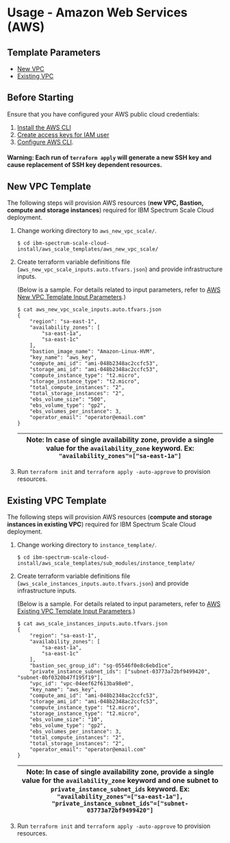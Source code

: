 # Usage - Amazon Web Services (AWS)

## Template Parameters 

  * [New VPC](gen/aws_new_vpc/README.md)
  * [Existing VPC](gen/aws_existing_vpc/README.md)

## Before Starting

Ensure that you have configured your AWS public cloud credentials:

1. [Install the AWS CLI](https://docs.aws.amazon.com/cli/latest/userguide/cli-chap-install.html)
2. [Create access keys for IAM user](https://docs.aws.amazon.com/IAM/latest/UserGuide/id_credentials_access-keys.html#Using_CreateAccessKey)
3. [Configure AWS CLI](https://docs.aws.amazon.com/cli/latest/userguide/cli-chap-configure.html#cli-quick-configuration).

#### Warning: Each run of  `terraform apply` will generate a new SSH key and cause replacement of SSH key dependent resources. 

## New VPC Template

The following steps will provision AWS resources (**new VPC, Bastion, compute and storage instances**) required for
IBM Spectrum Scale Cloud deployment.

1. Change working directory to `aws_new_vpc_scale/`.

    ```
    $ cd ibm-spectrum-scale-cloud-install/aws_scale_templates/aws_new_vpc_scale/
    ```

2. Create terraform variable definitions file (`aws_new_vpc_scale_inputs.auto.tfvars.json`) and provide infrastructure inputs.

   (Below is a sample. For details related to input parameters, refer to [AWS New VPC Template Input Parameters](docs/aws_new_vpc/README.md#inputs).)

    ```
    $ cat aws_new_vpc_scale_inputs.auto.tfvars.json
    {
        "region": "sa-east-1",
        "availability_zones": [
            "sa-east-1a",
            "sa-east-1c"
        ],
        "bastion_image_name": "Amazon-Linux-HVM",
        "key_name": "aws_key",
        "compute_ami_id": "ami-048b2348ac2ccfc53",
        "storage_ami_id": "ami-048b2348ac2ccfc53",
        "compute_instance_type": "t2.micro",
        "storage_instance_type": "t2.micro",
        "total_compute_instances": "2",
        "total_storage_instances": "2",
        "ebs_volume_size": "500",
        "ebs_volume_type": "gp2",
        "ebs_volumes_per_instance": 3,
        "operator_email": "operator@email.com"
    }
    ```
    | Note: In case of single availability zone, provide a single value for the `availability_zone` keyword. Ex: `"availability_zones"=["sa-east-1a"]` |
    | --- |

3. Run `terraform init` and `terraform apply -auto-approve` to provision resources.

## Existing VPC Template

The following steps will provision AWS resources (**compute and storage instances in existing VPC**) required for
IBM Spectrum Scale Cloud deployment.

1. Change working directory to `instance_template/`.

    ```
    $ cd ibm-spectrum-scale-cloud-install/aws_scale_templates/sub_modules/instance_template/
    ```

2. Create terraform variable definitions file (`aws_scale_instances_inputs.auto.tfvars.json`) and provide infrastructure inputs.

   (Below is a sample. For details related to input parameters, refer to [AWS Existing VPC Template Input Parameters](docs/aws_existing_vpc/README.md#inputs).)
    ```
    $ cat aws_scale_instances_inputs.auto.tfvars.json
    {
        "region": "sa-east-1",
        "availability_zones": [
            "sa-east-1a",
            "sa-east-1c"
        ],
        "bastion_sec_group_id": "sg-05546f0e8c6ebd1ce",
        "private_instance_subnet_ids": ["subnet-03773a72bf9499420", "subnet-0bf0320b47f195f19"],
        "vpc_id": "vpc-04eef62f613ba98e0",
        "key_name": "aws_key",
        "compute_ami_id": "ami-048b2348ac2ccfc53",
        "storage_ami_id": "ami-048b2348ac2ccfc53",
        "compute_instance_type": "t2.micro",
        "storage_instance_type": "t2.micro",
        "ebs_volume_size": "10",
        "ebs_volume_type": "gp2",
        "ebs_volumes_per_instance": 3,
        "total_compute_instances": "2",
        "total_storage_instances": "2",
        "operator_email": "operator@email.com"
    }
    ```

    | Note: In case of single availability zone, provide a single value for the `availability_zone` keyword and one subnet to `private_instance_subnet_ids` keyword. Ex: `"availability_zones"=["sa-east-1a"], "private_instance_subnet_ids"=["subnet-03773a72bf9499420"]` |
    | --- |

3. Run `terraform init` and `terraform apply -auto-approve` to provision resources.

